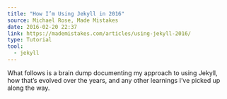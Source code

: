 ```yaml
---
title: "How I’m Using Jekyll in 2016"
source: Michael Rose, Made Mistakes
date: 2016-02-20 22:37
link: https://mademistakes.com/articles/using-jekyll-2016/
type: Tutorial
tool:
  - jekyll
---
```

What follows is a brain dump documenting my approach to using Jekyll, how that’s evolved over the years, and any other learnings I’ve picked up along the way.





